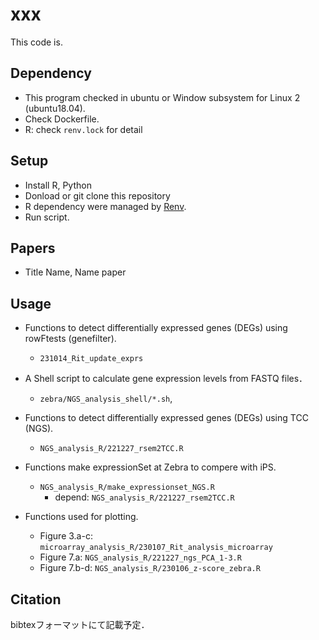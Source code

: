 # xxx

This code is.

## Dependency

- This program checked in ubuntu or Window subsystem for Linux 2 (ubuntu18.04).
- Check Dockerfile.
- R: check `renv.lock` for detail

## Setup

- Install R, Python
- Donload or git clone this repository
- R dependency were managed by [Renv](https://rstudio.github.io/renv/articles/renv.html).
- Run script.

## Papers

- Title
  Name, Name
  paper

## Usage

- Functions to detect differentially expressed genes (DEGs) using rowFtests (genefilter).
  - `231014_Rit_update_exprs`

- A Shell script to calculate gene expression levels from FASTQ files．
  - `zebra/NGS_analysis_shell/*.sh`,
- Functions to detect differentially expressed genes (DEGs) using TCC (NGS).
  - `NGS_analysis_R/221227_rsem2TCC.R`

- Functions make expressionSet at Zebra to compere with iPS.
  - `NGS_analysis_R/make_expressionset_NGS.R`
    - depend: `NGS_analysis_R/221227_rsem2TCC.R`

- Functions used for plotting.
  - Figure 3.a-c: `microarray_analysis_R/230107_Rit_analysis_microarray`
  - Figure 7.a: `NGS_analysis_R/221227_ngs_PCA_1-3.R`
  - Figure 7.b-d: `NGS_analysis_R/230106_z-score_zebra.R`



## Citation

bibtexフォーマットにて記載予定．
